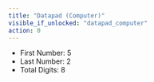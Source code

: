 ```yaml
---
title: "Datapad (Computer)"
visible_if_unlocked: "datapad_computer"
action: 0
---
```


* First Number: 5
* Last Number: 2
* Total Digits: 8